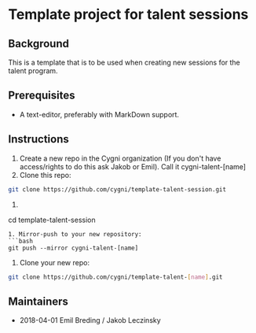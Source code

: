 # Template project for talent sessions

## Background
This is a template that is to be used when creating new sessions for the talent program.

## Prerequisites
* A text-editor, preferably with MarkDown support. 

## Instructions
1. Create a new repo in the Cygni organization (If you don't have access/rights to do this ask Jakob or Emil). Call it cygni-talent-[name]
1. Clone this repo: 
```bash 
git clone https://github.com/cygni/template-talent-session.git
```
1. ```bash
cd template-talent-session
```
1. Mirror-push to your new repository:
```bash
git push --mirror cygni-talent-[name]
```
1. Clone your new repo: 
```bash 
git clone https://github.com/cygni/template-talent-[name].git
```

## Maintainers
* 2018-04-01 Emil Breding / Jakob Leczinsky 
